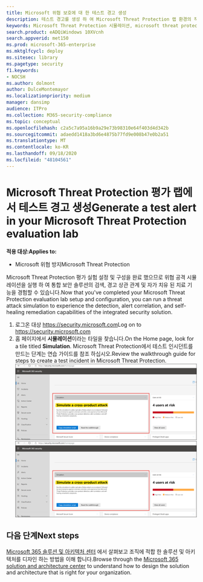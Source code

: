 ```yaml
---
title: Microsoft 위협 보호에 대 한 테스트 경고 생성
description: 테스트 경고를 생성 하 여 Microsoft Threat Protection 랩 환경의 작동 방식 시도
keywords: Microsoft Threat Protection 시뮬레이션, microsoft threat protection에서 테스트 경고 생성, microsoft threat Protection 평가 랩에서 경고 테스트
search.product: eADQiWindows 10XVcnh
search.appverid: met150
ms.prod: microsoft-365-enterprise
ms.mktglfcycl: deploy
ms.sitesec: library
ms.pagetype: security
f1.keywords:
- NOCSH
ms.author: dolmont
author: DulceMontemayor
ms.localizationpriority: medium
manager: dansimp
audience: ITPro
ms.collection: M365-security-compliance
ms.topic: conceptual
ms.openlocfilehash: c2a5c7a95a16b9a29e73b98310e64f403d4d342b
ms.sourcegitcommit: adaedd1418a3bd6e4875b77fd9e008b47e0b2a51
ms.translationtype: MT
ms.contentlocale: ko-KR
ms.lasthandoff: 09/18/2020
ms.locfileid: "48104561"
---
```

# <a name="generate-a-test-alert-in-your-microsoft-threat-protection-evaluation-lab"></a><span data-ttu-id="04036-104">Microsoft Threat Protection 평가 랩에서 테스트 경고 생성</span><span class="sxs-lookup"><span data-stu-id="04036-104">Generate a test alert in your Microsoft Threat Protection evaluation lab</span></span>  

<span data-ttu-id="04036-105">**적용 대상:**</span><span class="sxs-lookup"><span data-stu-id="04036-105">**Applies to:**</span></span>
- <span data-ttu-id="04036-106">Microsoft 위협 방지</span><span class="sxs-lookup"><span data-stu-id="04036-106">Microsoft Threat Protection</span></span>

<span data-ttu-id="04036-107">Microsoft Threat Protection 평가 실험 설정 및 구성을 완료 했으므로 위협 공격 시뮬레이션을 실행 하 여 통합 보안 솔루션의 검색, 경고 상관 관계 및 자가 치유 된 치료 기능을 경험할 수 있습니다.</span><span class="sxs-lookup"><span data-stu-id="04036-107">Now that you've completed your Microsoft Threat Protection evaluation lab setup and configuration, you can run a threat attack simulation to experience the detection, alert correlation, and self-healing remediation capabilities of the integrated security solution.</span></span>  

1. <span data-ttu-id="04036-108">로그온 대상 https://security.microsoft.com</span><span class="sxs-lookup"><span data-stu-id="04036-108">Log on to https://security.microsoft.com</span></span>
2. <span data-ttu-id="04036-109">홈 페이지에서 **시뮬레이션**이라는 타일을 찾습니다.</span><span class="sxs-lookup"><span data-stu-id="04036-109">On the Home page, look for a tile titled **Simulation**.</span></span>  <span data-ttu-id="04036-110">Microsoft Threat Protection에서 테스트 인시던트를 만드는 단계는 연습 가이드를 참조 하십시오.</span><span class="sxs-lookup"><span data-stu-id="04036-110">Review the walkthrough guide for steps to create a test incident in Microsoft Threat Protection.</span></span>
<br><span data-ttu-id="04036-111">![Microsoft 365 보안 대시보드의 시뮬레이션 카드 이미지](../../media/mtp-eval-73.png)</span><span class="sxs-lookup"><span data-stu-id="04036-111">![Image of simulation card in the Microsoft 365 Security dashboard](../../media/mtp-eval-73.png)</span></span> <br>

## <a name="next-steps"></a><span data-ttu-id="04036-112">다음 단계</span><span class="sxs-lookup"><span data-stu-id="04036-112">Next steps</span></span>

<span data-ttu-id="04036-113">[Microsoft 365 솔루션 및 아키텍처 센터](https://docs.microsoft.com/microsoft-365/solutions/solution-architecture-center) 에서 살펴보고 조직에 적합 한 솔루션 및 아키텍처를 디자인 하는 방법을 이해 합니다.</span><span class="sxs-lookup"><span data-stu-id="04036-113">Browse through the [Microsoft 365 solution and architecture center](https://docs.microsoft.com/microsoft-365/solutions/solution-architecture-center) to understand how to design the solution and architecture that is right for your organization.</span></span>

